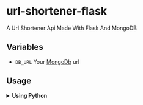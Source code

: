 # url-shortener-flask
A Url Shortener Api Made With Flask And MongoDB

## Variables

- `DB_URL` Your [MongoDb](https://www.mongodb.com/) url


## Usage

<details>
  <summary><b>Using Python</b></summary>
  <pre>
   <code class="language-python">import requests
    
    
    base_url = 'https://url-shortener-flask-1-production.up.railway.app/'  # Update with your API base URL
    
    # Create a shortened URL
    long_url = 'https://www.twitter.com'
    data = {'long_url': long_url}
    response = requests.get(base_url + 'shorten', json=data)
    
    if response.status_code == 201:
        shortened_url = response.json()['shortened_url']
        print('Shortened URL:', shortened_url)
    else:
        print('Error creating shortened URL:', response.json())</code>
  </pre>
</details>

